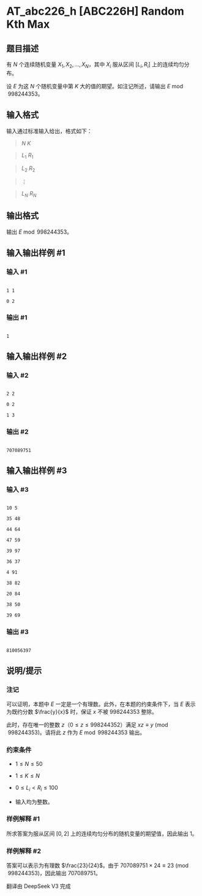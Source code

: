 # AT_abc226_h [ABC226H] Random Kth Max

## 题目描述

[problemUrl]: https://atcoder.jp/contests/abc226/tasks/abc226_h

有 $N$ 个连续随机变量 $X_1, X_2, \dots, X_N$，其中 $X_i$ 服从区间 $[L_i, R_i]$ 上的连续均匀分布。  
设 $E$ 为这 $N$ 个随机变量中第 $K$ 大的值的期望。如注记所述，请输出 $E \bmod 998244353$。

## 输入格式

输入通过标准输入给出，格式如下：

> $N$ $K$  
> $L_1$ $R_1$  
> $L_2$ $R_2$  
> $\vdots$  
> $L_N$ $R_N$

## 输出格式

输出 $E \bmod 998244353$。

## 输入输出样例 #1

### 输入 #1

```
1 1
0 2
```

### 输出 #1

```
1
```

## 输入输出样例 #2

### 输入 #2

```
2 2
0 2
1 3
```

### 输出 #2

```
707089751
```

## 输入输出样例 #3

### 输入 #3

```
10 5
35 48
44 64
47 59
39 97
36 37
4 91
38 82
20 84
38 50
39 69
```

### 输出 #3

```
810056397
```

## 说明/提示

### 注记

可以证明，本题中 $E$ 一定是一个有理数。此外，在本题的约束条件下，当 $E$ 表示为既约分数 $\frac{y}{x}$ 时，保证 $x$ 不被 $998244353$ 整除。  
此时，存在唯一的整数 $z$（$0 \leq z \leq 998244352$）满足 $xz \equiv y \pmod{998244353}$。请将此 $z$ 作为 $E \bmod 998244353$ 输出。

### 约束条件

- $1 \leq N \leq 50$
- $1 \leq K \leq N$
- $0 \leq L_i < R_i \leq 100$
- 输入均为整数。

### 样例解释 #1

所求答案为服从区间 $[0, 2]$ 上的连续均匀分布的随机变量的期望值，因此输出 $1$。

### 样例解释 #2

答案可以表示为有理数 $\frac{23}{24}$。由于 $707089751 \times 24 \equiv 23 \pmod{998244353}$，因此输出 $707089751$。

翻译由 DeepSeek V3 完成